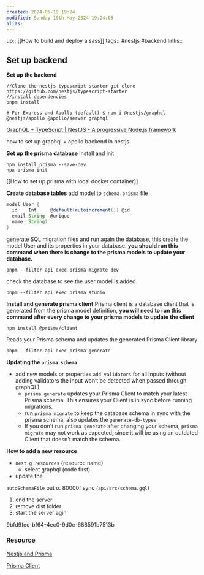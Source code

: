 ```yaml
---
created: 2024-05-19 19:24 
modified: Sunday 19th May 2024 19:24:05
alias: 
---
```

up::  [[How to build and deploy a sass]]
tags::  #nestjs #backend 
links::
## Set up backend


**Set up the backend**
```
//Clone the nestjs typescript starter git clone
https://github.com/nestjs/typescript-starter 
//install dependencies
pnpm install

# For Express and Apollo (default) $ npm i @nestjs/graphql @nestjs/apollo @apollo/server graphql
```
[GraphQL + TypeScript | NestJS - A progressive Node.js framework](https://docs.nestjs.com/graphql/quick-start)

how to set up graphql + apollo backend in nestjs


**Set up the prisma database**
install and init
```
npm install prisma --save-dev
npx prisma init
```


[[How to set up prisma with local docker container]]


**Create database tables**
add model to `schema.prisma` file
```groovy
model User {
  id    Int     @default(autoincrement()) @id
  email String  @unique
  name  String?
}
```

generate SQL migration files and run again the database, this create the model User and its properties in your database. **you should run this command when there is change to the prisma models to update your database.**

```
pnpm --filter api exec prisma migrate dev
```
check the database to see the user model is added
```
pnpm --filter api exec prisma studio
```

**Install and generate prisma client**
Prisma client is a database client that is generated from the prisma model definition, **you will need to run this command after every change to your prisma models to update the client**
```
npm install @prisma/client
```
Reads your Prisma schema and updates the generated Prisma Client library
```
pnpm --filter api exec prisma generate
```


**Updating the `prisma.schema`**

- add new models or properties `add validators` for all inputs (without adding validators the input won’t be detected when passed through graphQL)
    - `prisma generate` updates your Prisma Client to match your latest Prisma schema. This ensures your Client is in sync before running migrations.
    - run `prisma migrate` to keep the database schema in sync with the prisma schema, also updates the `generate-db-types`
    - If you don't run `prisma generate` after changing your schema, `prisma migrate` may not work as expected, since it will be using an outdated Client that doesn't match the schema.

**How to add a new resource**

- `nest g resources` {resource name}
    - select graphql (code first)
- update the ``

`autoSchemaFile` out o. 80000f sync (`api/src/schema.gql`)

1. end the server
2. remove dist folder
3. start the server agin

9bfd9fec-bf64-4ec0-9d0e-688591b7513b

### Resource

[Nestjs and Prisma](https://docs.nestjs.com/recipes/prisma)

[Prisma Client](https://www.prisma.io/docs/concepts/components/prisma-client/working-with-prismaclient/generating-prisma-client)